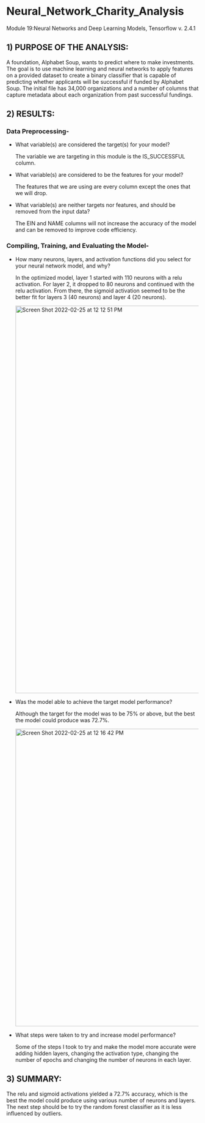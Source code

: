 # Neural_Network_Charity_Analysis
Module 19:Neural Networks and Deep Learning Models, Tensorflow v. 2.4.1

## 1) PURPOSE OF THE ANALYSIS:
A foundation, Alphabet Soup, wants to predict where to make investments. The goal is to use machine learning and neural networks to apply features on a provided dataset to create a binary classifier that is capable of predicting whether applicants will be successful if funded by Alphabet Soup. The initial file has 34,000 organizations and a number of columns that capture metadata about each organization from past successful fundings.

## 2) RESULTS:
### Data Preprocessing-

  * What variable(s) are considered the target(s) for your model?
  
    The variable we are targeting in this module is the IS_SUCCESSFUL column.

  * What variable(s) are considered to be the features for your model?
    
    The features that we are using are every column except the ones that we will drop.

  * What variable(s) are neither targets nor features, and should be removed from the input data?
    
    The EIN and NAME columns will not increase the accuracy of the model and can be removed to improve code efficiency.
    
### Compiling, Training, and Evaluating the Model-

  * How many neurons, layers, and activation functions did you select for your neural network model, and why?
  
    In the optimized model, layer 1 started with 110 neurons with a relu activation. For layer 2, it dropped to 80 neurons and continued with the relu activation.       From there, the sigmoid activation seemed to be the better fit for layers 3 (40 neurons) and layer 4 (20 neurons).
    
    <img width="1013" alt="Screen Shot 2022-02-25 at 12 12 51 PM" src="https://user-images.githubusercontent.com/91294352/155759059-e5dfe23d-97d6-467e-a761-d561f1b9cc7e.png">

  * Was the model able to achieve the target model performance?

    Although the target for the model was to be 75% or above, but the best the model could produce was 72.7%.
    
    <img width="778" alt="Screen Shot 2022-02-25 at 12 16 42 PM" src="https://user-images.githubusercontent.com/91294352/155759081-b83dad3f-fb84-447a-b4ce-1e5a2b133e5c.png">
    
  * What steps were taken to try and increase model performance?

    Some of the steps I took to try and make the model more accurate were adding hidden layers, changing the activation type, changing the number of epochs and         changing the number of neurons in each layer.
    
## 3) SUMMARY:
The relu and sigmoid activations yielded a 72.7% accuracy, which is the best the model could produce using various number of neurons and layers. The next step should be to try the random forest classifier as it is less influenced by outliers.

